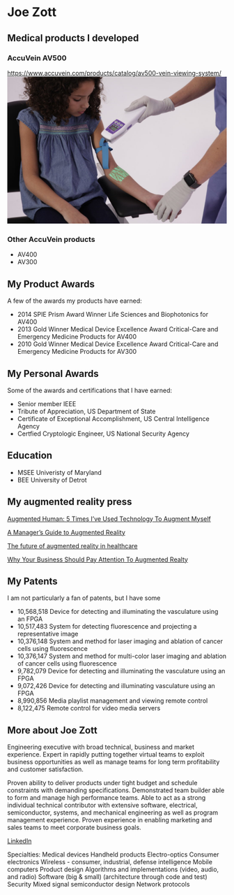 # Joe Zott

## Medical products I developed

### AccuVein AV500
https://www.accuvein.com/products/catalog/av500-vein-viewing-system/
![AV500](MG_0088-e1550594306785.jpg)

### Other AccuVein products
- AV400
- AV300

## My Product Awards

A few of the awards my products have earned:

- 2014 SPIE Prism Award Winner Life Sciences and Biophotonics for AV400
- 2013 Gold Winner Medical Device Excellence Award Critical-Care and Emergency Medicine Products for AV400
- 2010 Gold Winner Medical Device Excellence Award Critical-Care and Emergency Medicine Products for AV300

## My Personal Awards

Some of the awards and certifications that I have earned:

- Senior member IEEE
- Tribute of Appreciation, US Department of State
- Certificate of Exceptional Accomplishment, US Central Intelligence Agency
- Certfied Cryptologic Engineer, US National Security Agency

## Education

- MSEE Univeristy of Maryland
- BEE University of Detrot

## My augmented reality press

[Augmented Human: 5 Times I’ve Used Technology To Augment Myself](https://www.forbes.com/sites/cathyhackl/2020/07/05/augmented-human-5-times-ive-used-technology-to-augment-myself)

[A Manager’s Guide to Augmented Reality](https://hbr.org/2017/11/a-managers-guide-to-augmented-reality)

[The future of augmented reality in healthcare](https://healthmanagement.org/c/healthmanagement/issuearticle/the-future-of-augmented-reality-in-healthcare)

[Why Your Business Should Pay Attention To Augmented Realty](https://www.forbes.com/sites/forbestechcouncil/2017/10/12/why-your-business-should-pay-attention-to-augmented-realty/)

## My Patents

I am not particularly a fan of patents, but I have some

- 10,568,518 Device for detecting and illuminating the vasculature using an FPGA
- 10,517,483 System for detecting fluorescence and projecting a representative image
- 10,376,148 System and method for laser imaging and ablation of cancer cells using fluorescence
- 10,376,147 System and method for multi-color laser imaging and ablation of cancer cells using fluorescence
- 9,782,079 Device for detecting and illuminating the vasculature using an FPGA
- 9,072,426 Device for detecting and illuminating vasculature using an FPGA
- 8,990,856 Media playlist management and viewing remote control
- 8,122,475 Remote control for video media servers

## More about Joe Zott
Engineering executive with broad technical, business and market experience. Expert in rapidly putting together virtual teams to exploit business opportunities as well as manage teams for long term profitability and customer satisfaction.

Proven ability to deliver products under tight budget and schedule constraints with demanding specifications. Demonstrated team builder able to form and manage high performance teams. Able to act as a strong individual technical contributor with extensive software, electrical, semiconductor, systems, and mechanical engineering as well as program management experience. Proven experience in enabling marketing and sales teams to meet corporate business goals.

[LinkedIn](https://www.linkedin.com/in/joe-zott-1bb3111/)

Specialties: Medical devices
Handheld products
Electro-optics
Consumer electronics
Wireless - consumer, industrial, defense intelligence
Mobile computers
Product design
Algorithms and implementations (video, audio, and radio)
Software (big & small) (architecture through code and test)
Security
Mixed signal semiconductor design
Network protocols 
